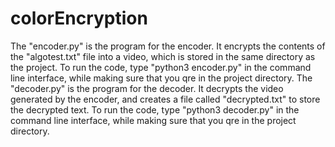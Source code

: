 # colorEncryption
The "encoder.py" is the program for the encoder. It encrypts the contents of the "algotest.txt" file into a video, which is stored in the same directory as the project. To run the code, type "python3 encoder.py" in the command line interface, while making sure that you qre in the project directory.
The "decoder.py" is the program for the decoder. It decrypts the video generated by the encoder, and creates a file called "decrypted.txt" to store the decrypted text. To run the code, type "python3 decoder.py" in the command line interface, while making sure that you qre in the project directory.
